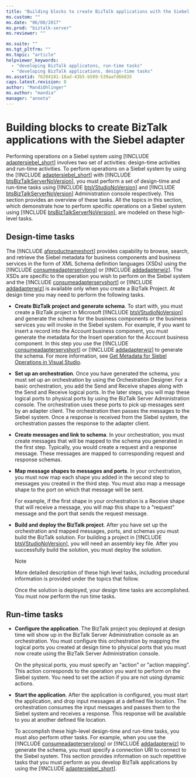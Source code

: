 ```yaml
---
title: "Building blocks to create BizTalk applications with the Siebel adapter | Microsoft Docs"
ms.custom: ""
ms.date: "06/08/2017"
ms.prod: "biztalk-server"
ms.reviewer: ""

ms.suite: ""
ms.tgt_pltfrm: ""
ms.topic: "article"
helpviewer_keywords: 
  - "developing BizTalk applicatons, run-time tasks"
  - "developing BizTalk applications, design-time tasks"
ms.assetid: 76204181-18ad-43b5-b589-539aafd66835
caps.latest.revision: 8
author: "MandiOhlinger"
ms.author: "mandia"
manager: "anneta"
---
```

# Building blocks to create BizTalk applications with the Siebel adapter
Performing operations on a Siebel system using [!INCLUDE [adaptersiebel_short](../../includes/adaptersiebel-short-md.md)] involves two set of activities: design-time activities and run-time activities. To perform operations on a Siebel system by using the [!INCLUDE [adaptersiebel_short](../../includes/adaptersiebel-short-md.md)] with [!INCLUDE [btsBizTalkServerNoVersion](../../includes/btsbiztalkservernoversion-md.md)], you must perform a set of design-time and run-time tasks using [!INCLUDE [btsVStudioNoVersion](../../includes/btsvstudionoversion-md.md)] and [!INCLUDE [btsBizTalkServerNoVersion](../../includes/btsbiztalkservernoversion-md.md)] Administration console respectively. This section provides an overview of these tasks. All the topics in this section, which demonstrate how to perform specific operations on a Siebel system using [!INCLUDE [btsBizTalkServerNoVersion](../../includes/btsbiztalkservernoversion-md.md)], are modeled on these high-level tasks.  
  
## Design-time tasks  
 The [!INCLUDE [afproductnameshort](../../includes/afproductnameshort-md.md)] provides capability to browse, search, and retrieve the Siebel metadata for business components and business services in the form of XML Schema definition languages (XSDs) using the [!INCLUDE [consumeadapterservlong](../../includes/consumeadapterservlong-md.md)] or [!INCLUDE [addadapterwiz](../../includes/addadapterwiz-md.md)]. The XSDs are specific to the operation you wish to perform on the Siebel system and the [!INCLUDE [consumeadapterservshort](../../includes/consumeadapterservshort-md.md)] or [!INCLUDE [addadapterwiz](../../includes/addadapterwiz-md.md)] is available only when you create a BizTalk Project. At design time you may need to perform the following tasks.  
  
- <strong>Create BizTalk project and generate schema</strong>. To start with, you must create a BizTalk project in Microsoft [!INCLUDE [btsVStudioNoVersion](../../includes/btsvstudionoversion-md.md)] and generate the schema for the business components or the business services you will invoke in the Siebel system. For example, if you want to insert a record into the Account business component, you must generate the metadata for the Insert operation for the Account business component. In this step you use the [!INCLUDE [consumeadapterservshort](../../includes/consumeadapterservshort-md.md)] or [!INCLUDE [addadapterwiz](../../includes/addadapterwiz-md.md)] to generate the schema. For more information, see [Get Metadata for Siebel Operations in Visual Studio](../../adapters-and-accelerators/adapter-siebel/get-metadata-for-siebel-operations-in-visual-studio.md).  
  
- **Set up an orchestration**. Once you have generated the schema, you must set up an orchestration by using the Orchestration Designer. For a basic orchestration, you add the Send and Receive shapes along with the Send and Receive logical ports. In the later steps, you will map these logical ports to physical ports by using the BizTalk Server Administration console. The orchestration uses these ports to pick up messages sent by an adapter client. The orchestration then passes the messages to the Siebel system. Once a response is received from the Siebel system, the orchestration passes the response to the adapter client.  
  
- **Create messages and link to schema**. In your orchestration, you must create messages that will be mapped to the schema you generated in the first step. Typically, you would create a request and a response message. These messages are mapped to corresponding request and response schemas.  
  
- **Map message shapes to messages and ports**. In your orchestration, you must now map each shape you added in the second step to messages you created in the third step. You must also map a message shape to the port on which that message will be sent.  
  
   For example, if the first shape in your orchestration is a Receive shape that will receive a message, you will map this shape to a "request" message and the port that sends the request message.  
  
- <strong>Build and deploy the BizTalk project</strong>. After you have set up the orchestration and mapped messages, ports, and schemas you must build the BizTalk solution. For building a project in [!INCLUDE [btsVStudioNoVersion](../../includes/btsvstudionoversion-md.md)], you will need an assembly key file. After you successfully build the solution, you must deploy the solution.  
  
  > [!NOTE]
  >  More detailed description of these high level tasks, including procedural information is provided under the topics that follow.  
  
  Once the solution is deployed, your design time tasks are accomplished. You must now perform the run time tasks.  
  
## Run-time tasks  
  
- **Configure the application**. The BizTalk project you deployed at design time will show up in the BizTalk Server Administration console as an orchestration. You must configure this orchestration by mapping the logical ports you created at design time to physical ports that you must now create using the BizTalk Server Administration console.  
  
   On the physical ports, you must specify an "action" or "action mapping". This action corresponds to the operation you want to perform on the Siebel system. You need to set the action if you are not using dynamic actions. 
  
- **Start the application**. After the application is configured, you must start the application, and drop input messages at a defined file location. The orchestration consumes the input messages and passes them to the Siebel system and receives a response. This response will be available to you at another defined file location.  
  
  To accomplish these high-level design-time and run-time tasks, you must also perform other tasks. For example, when you use the [!INCLUDE [consumeadapterservlong](../../includes/consumeadapterservlong-md.md)] or [!INCLUDE [addadapterwiz](../../includes/addadapterwiz-md.md)] to generate the schema, you must specify a connection URI to connect to the Siebel system. This section provides information on such repetitive tasks that you must perform as you develop BizTalk applications by using the [!INCLUDE [adaptersiebel_short](../../includes/adaptersiebel-short-md.md)].  
  
